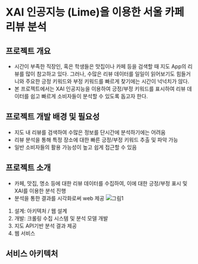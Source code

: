 # XAI 인공지능 (Lime)을 이용한 서울 카페 리뷰 분석

## 프로젝트 개요
- 시간이 부족한 직장인, 혹은 학생들은 맛집이나 카페 등을 검색할 때 지도 App의 리뷰를 많이 참고하고 있다. 그러나, 수많은 리뷰 데이터를 일일이 읽어보기도 힘들거니와 주요한 긍정 키워드와 부정 키워드를 빠르게 찾기에는 시간이 넉넉치가 않다.
- 본 프로젝트에서는 XAI 인공지능을 이용하여 긍정/부정 키워드를 표시하여 리뷰 데이터를 쉽고 빠르게 소비자들이 분석할 수 있도록 돕고자 한다.

## 프로젝트 개발 배경 및 필요성
- 지도 내 리뷰를 검색하여 수많은 정보를 단시간에 분석하기에는 어려움
- 리뷰 분석을 통해 특정 장소에 대한 빠른 긍정/부정 키워드 추출 및 파악 가능
- 일반 소비자들의 활용 가능성이 높고 쉽게 접근할 수 있음

## 프로젝트 소개
- 카페, 맛집, 명소 등에 대한 리뷰 데이터를 수집하여, 이에 대한 긍정/부정 표시 및 XAI를 이용한 분석 진행
- 분석을 통한 결과를 시각화로써 web 제공
![그림1](https://user-images.githubusercontent.com/108854903/212527359-b32555e3-a67e-4aa3-a089-46f307723547.png)
1. 설계: 아키텍처 / 웹 설계
2. 개발: 크롤링 수집 시스템 및 분석 모델 개발
3. 지도 API기반 분석 결과 제공
4. 웹 서비스

## 서비스 아키텍처
